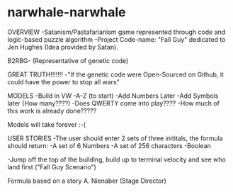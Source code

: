 # narwhale-narwhale
OVERVIEW
-Satanism/Pastafarianism game represented through code and logic-based puzzle algorithm
-Project Code-name: "Fall Guy" dedicated to Jen Hughes (Idea provided by Satan).

B2RBG- (Representative of genetic code)

GREAT TRUTH!!!!!!!
-"If the genetic code were Open-Sourced on Github, it could have the power to stop all wars" 

MODELS
-Build in VW
-A-Z (to start)
-Add Numbers Later
-Add Symbols later (How many????)
-Does QWERTY come into play????
-How much of this work is already done?????


Models will take forever :-(


USER STORIES
-The user should enter 2 sets of three inititals, the formula should return:
-A set of 6 Numbers
-A set of 256 characters
-Boolean

-Jump off the top of the building, build up to terminal velocity and see who land first ("Fall Guy Scenario")

Formula based on a story A. Nienaber (Stage Director)




